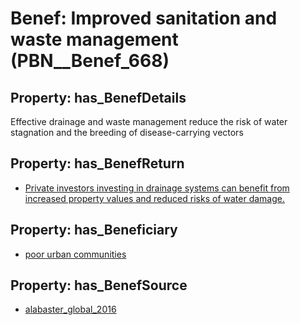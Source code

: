 # Benef: __Improved sanitation and waste management__ (PBN__Benef_668)

## Property: has_BenefDetails

Effective drainage and waste management reduce the risk of water stagnation and the breeding of disease-carrying vectors

## Property: has_BenefReturn

* [Private investors investing in drainage systems can benefit from increased property values and reduced risks of water damage.](../BenefReturn/PBN__BenefReturn_714)

## Property: has_Beneficiary

* [poor urban communities](../Stakeholder/PBN__Stakeholder_276)

## Property: has_BenefSource

* [alabaster_global_2016](../Article/PBN__Article_132)

